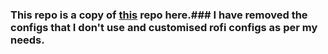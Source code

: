 ### This repo is a copy of [this](https://github.com/rchrdwllm/dotfiles) repo here.### I have removed the configs that I don't use and customised rofi configs as per my needs.
